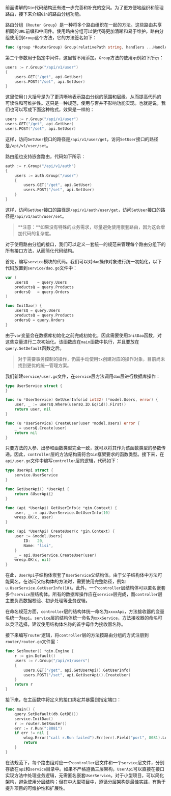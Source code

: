 前面讲解的`Gin`代码结构还有进一步完善和补充的空间。为了更方便地组织和管理路由，接下来介绍`Gin`的路由分组功能。

路由分组（`Router Group`）是一种将多个路由组织在一起的方法。这些路由共享相同的`URL`前缀和中间件。使用路由分组可以使代码更加清晰和易于维护。路由分组使用到`Group`这个方法，它的方法签名如下：

```go
func (group *RouterGroup) Group(relativePath string, handlers ...HandlerFunc) *RouterGroup
```

第二个参数用于指定中间件，这里暂不用添加。`Group`方法的使用示例如下所示：

```go
users := r.Group("/api/v1/user")
{
	users.GET("/get", api.GetUser)
	users.POST("/set", api.SetUser)
}
```

这里使用`{}`大括号是为了更清晰地表示路由分组的范围和层级，从而提高代码的可读性和可维护性。这只是一种规范，使用与否并不影响功能实现。也就是说，我们也可以写成下面这种格式，效果是一样的：

```go
users := r.Group("/api/v1/user")
users.GET("/get", api.GetUser)
users.POST("/set", api.SetUser)
```

这样，访问`GetUser`接口的路径是`/api/v1/user/get`，访问`SetUser`接口的路径是`/api/v1/user/set`。

路由组也支持嵌套路由，代码如下所示：

```go
auth := r.Group("/api/v1/auth")
{
	users := auth.Group("/user")
	{
		users.GET("/get", api.GetUser)
		users.POST("/set", api.SetUser)
	}
}
```

这样，访问`GetUser`接口的路径是`/api/v1/auth/user/get`，访问`SetUser`接口的路径是`/api/v1/auth/user/set`。

> **注意：**如果没有特殊的业务需求，尽量避免使用嵌套路由，因为这会增加代码的复杂度。

对于使用路由分组的接口，我们可以定义一套统一的规范来管理每个路由分组下的所有接口方法，从而简化代码结构。

首先，编写`service`模块的代码。我们可以对`dao`操作对象进行统一初始化，以下代码放置到`service/dao.go`文件中：

```go
var (
	usersQ    = query.Users
	productsQ = query.Products
	ordersQ   = query.Orders
)

func InitDao() {
	usersQ = query.Users
	productsQ = query.Products
	ordersQ = query.Orders
}
```

由于`var`变量会在数据库初始化之前完成初始化，因此需要使用`InitDao`函数，对这些变量进行二次初始化。该函数应在`main`函数中执行，并且要放在`query.SetDefault`函数之后。

> 对于需要事务控制的操作，仍需手动使用`tx`创建对应的操作对象，目前尚未找到更优的统一管理方案。

我们新建`service/user.go`文件，在`service`层方法调用`dao`层进行数据库操作：

```go
type UserService struct {
}

func (u *UserService) GetUserInfo(id int32) (*model.Users, error) {
	user, _ := usersQ.Where(usersQ.ID.Eq(id)).First()
	return user, nil
}

func (u *UserService) CreateUser(user *model.Users) error {
	_ = usersQ.Create(user)
	return nil
}
```

只要方法的入参、出参和函数类型完全一致，就可以将其作为该函数类型的参数传递。因此，`controller`层的方法结构需符合`Gin`框架要求的函数类型。接下来，在`api/user.go`文件中编写`controller`层的逻辑，代码如下：

```go
type UserApi struct {
	service.UserService
}

func GetUserApi() *UserApi {
	return &UserApi{}
}

func (api *UserApi) GetUserInfo(c *gin.Context) {
	user, _ := api.UserService.GetUserInfo(10)
	wresp.OK(c, user)
}

func (api *UserApi) CreateUser(c *gin.Context) {
	user := &model.Users{
		ID:   20,
		Name: "lisi",
	}
	_ = api.UserService.CreateUser(user)
	wresp.OK(c, nil)
}
```

在此，`UserApi`子结构体嵌套了`UserService`父结构体。由于父子结构体中方法可能同名，在访问父结构体的方法时，需要使用完整路径，例如`u.UserService.GetUserInfo(10)`。此外，一个`controller`层结构体可以匿名嵌套多个`service`层结构体。所有的数据库操作应在`service`层完成，而`controller`层主要负责数据校验、初步处理等业务逻辑。

在命名规范方面，`controller`层的结构体统一命名为`xxxxApi`，方法接收器的变量名统一为`api`。`service`层的结构体统一命名为`xxxService`，方法接收器的命名可以灵活选择，建议使用结构体名称的首字母作为接收器名称。

接下来编写`router`逻辑，将`controller`层的方法按路由分组的方式注册到`router/router.go`文件里：

```go
func SetRouter() *gin.Engine {
	r := gin.Default()
	users := r.Group("/api/v1/users")
	{
		users.GET("/get", api.GetUserApi().GetUserInfo)
		users.POST("/set", api.GetUserApi().CreateUser)
	}
	return r
}
```

接下来，在主函数中将定义的接口绑定并暴露到指定端口：

```go
func main() {
	query.SetDefault(db.GetDB())
	service.InitDao()
	r := router.SetRouter()
	err := r.Run(":8081")
	if err != nil {
		wlog.Error("call r.Run failed").Err(err).Field("port", 8081).Log()
		return
	}
}
```

在该规范下，每个路由组对应一个`controller`层文件和一个`service`层文件，分别存放在`api`和`service`目录中。如果不严格遵循三层架构，`UserApi`可以直接在接口实现方法中处理业务逻辑，无需匿名嵌套`UserService`。对于小型项目，可以简化架构，避免使用分层结构；但在中大型项目中，遵循分层架构是最佳实践，有助于提升项目的可维护性和扩展性。
